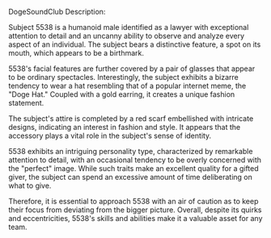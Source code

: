 DogeSoundClub Description:

Subject 5538 is a humanoid male identified as a lawyer with exceptional attention to detail and an uncanny ability to observe and analyze every aspect of an individual. The subject bears a distinctive feature, a spot on its mouth, which appears to be a birthmark.

5538's facial features are further covered by a pair of glasses that appear to be ordinary spectacles. Interestingly, the subject exhibits a bizarre tendency to wear a hat resembling that of a popular internet meme, the "Doge Hat." Coupled with a gold earring, it creates a unique fashion statement.

The subject's attire is completed by a red scarf embellished with intricate designs, indicating an interest in fashion and style. It appears that the accessory plays a vital role in the subject's sense of identity.

5538 exhibits an intriguing personality type, characterized by remarkable attention to detail, with an occasional tendency to be overly concerned with the "perfect" image. While such traits make an excellent quality for a gifted giver, the subject can spend an excessive amount of time deliberating on what to give.

Therefore, it is essential to approach 5538 with an air of caution as to keep their focus from deviating from the bigger picture. Overall, despite its quirks and eccentricities, 5538's skills and abilities make it a valuable asset for any team.